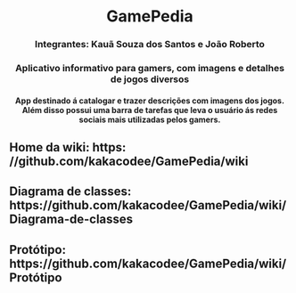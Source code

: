 <center><h1>GamePedia</h1>
<h3>Integrantes: Kauã Souza dos Santos e João Roberto</h3>
<h3>Aplicativo informativo para gamers, com imagens e detalhes de jogos diversos</h3>
<h4>App destinado á catalogar e trazer descrições com imagens dos jogos. Além disso possui uma barra de tarefas que leva o usuário ás redes sociais mais utilizadas pelos gamers.</h4>
</center>

<h2>Home da wiki: https: //github.com/kakacodee/GamePedia/wiki</h2>
<h2>Diagrama de classes: https://github.com/kakacodee/GamePedia/wiki/Diagrama-de-classes</h2>
<h2>Protótipo: https://github.com/kakacodee/GamePedia/wiki/Protótipo</h2>
